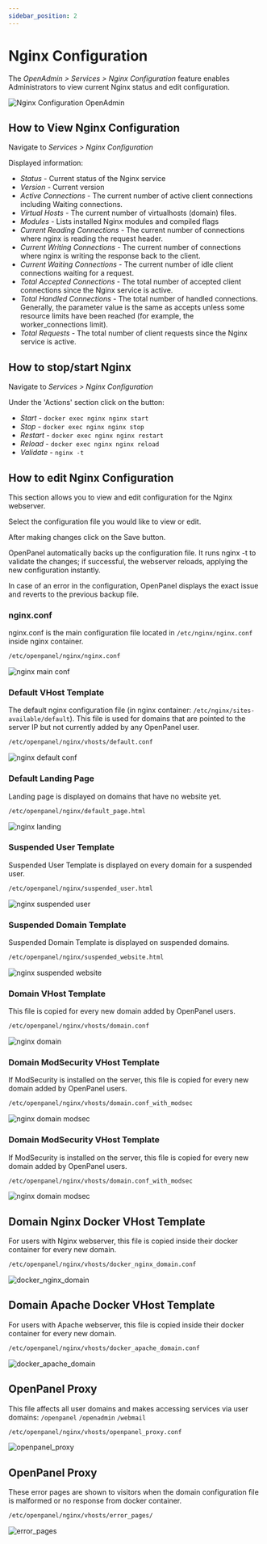 ```yaml
---
sidebar_position: 2
---
```


# Nginx Configuration

The *OpenAdmin > Services > Nginx Configuration* feature enables Administrators to view current Nginx status and edit configuration.

![Nginx Configuration OpenAdmin](/img/admin/openadmin_services_nginx.png)

## How to View Nginx Configuration

Navigate to *Services > Nginx Configuration*

Displayed information:
- *Status* - Current status of the Nginx service
- *Version* - Current version
- *Active Connections* - The current number of active client connections including Waiting connections.
- *Virtual Hosts* - The current number of virtualhosts (domain) files.
- *Modules* - Lists installed Nginx modules and compiled flags
- *Current Reading Connections* - The current number of connections where nginx is reading the request header.
- *Current Writing Connections* - The current number of connections where nginx is writing the response back to the client.
- *Current Waiting Connections* - The current number of idle client connections waiting for a request.
- *Total Accepted Connections* - The total number of accepted client connections since the Nginx service is active.
- *Total Handled Connections* - The total number of handled connections. Generally, the parameter value is the same as accepts unless some resource limits have been reached (for example, the worker_connections limit).
- *Total Requests* - The total number of client requests since the Nginx service is active.

## How to stop/start Nginx

Navigate to *Services > Nginx Configuration*

Under the 'Actions' section click on the button:

- *Start* - `docker exec nginx nginx start`
- *Stop* - `docker exec nginx nginx stop`
- *Restart* - `docker exec nginx nginx restart`
- *Reload* - `docker exec nginx nginx reload`
- *Validate* - `nginx -t`


## How to edit Nginx Configuration

This section allows you to view and edit configuration for the Nginx webserver. 

Select the configuration file you would like to view or edit.

After making changes click on the Save button.

OpenPanel automatically backs up the configuration file. It runs nginx -t to validate the changes; if successful, the webserver reloads, applying the new configuration instantly.

In case of an error in the configuration, OpenPanel displays the exact issue and reverts to the previous backup file.


### nginx.conf
nginx.conf is the main configuration file located in `/etc/nginx/nginx.conf` inside nginx container.

```bash
/etc/openpanel/nginx/nginx.conf
```

![nginx main conf](/img/admin/nginx/nginx_mainconf.png)



### Default VHost Template
The default nginx configuration file (in nginx container: `/etc/nginx/sites-available/default`). This file is used for domains that are pointed to the server IP but not currently added by any OpenPanel user.

```bash
/etc/openpanel/nginx/vhosts/default.conf
```
![nginx default conf](/img/admin/nginx/nginx_defaultconf.png)

### Default Landing Page
Landing page is displayed on domains that have no website yet.
```bash
/etc/openpanel/nginx/default_page.html
```
![nginx landing](/img/admin/nginx/nginx_landing.png)


### Suspended User Template
Suspended User Template is displayed on every domain for a suspended user.
```bash
/etc/openpanel/nginx/suspended_user.html
```
![nginx suspended user](/img/admin/nginx/nginx_suspendeduser.png)


### Suspended Domain Template
Suspended Domain Template is displayed on suspended domains.
```bash
/etc/openpanel/nginx/suspended_website.html
```
![nginx suspended website](/img/admin/nginx/nginx_suspendedwebsite.png)

### Domain VHost Template
This file is copied for every new domain added by OpenPanel users.
```bash
/etc/openpanel/nginx/vhosts/domain.conf
```
![nginx domain](/img/admin/nginx/nginx_domain.png)

### Domain ModSecurity VHost Template
If ModSecurity is installed on the server, this file is copied for every new domain added by OpenPanel users.
```bash
/etc/openpanel/nginx/vhosts/domain.conf_with_modsec
```
![nginx domain modsec](/img/admin/nginx/nginx_domainmodsec.png)

### Domain ModSecurity VHost Template
If ModSecurity is installed on the server, this file is copied for every new domain added by OpenPanel users.
```bash
/etc/openpanel/nginx/vhosts/domain.conf_with_modsec
```
![nginx domain modsec](/img/admin/nginx/nginx_domainmodsec.png)

## Domain Nginx Docker VHost Template
For users with Nginx webserver, this file is copied inside their docker container for every new domain.
```bash
/etc/openpanel/nginx/vhosts/docker_nginx_domain.conf
```
![docker_nginx_domain](/img/admin/nginx/docker_nginx_domain.png)

## Domain Apache Docker VHost Template
For users with Apache webserver, this file is copied inside their docker container for every new domain.
```bash
/etc/openpanel/nginx/vhosts/docker_apache_domain.conf
```
![docker_apache_domain](/img/admin/nginx/docker_apache_domain.png)

## OpenPanel Proxy
This file affects all user domains and makes accessing services via user domains: `/openpanel` `/openadmin` `/webmail`
```bash
/etc/openpanel/nginx/vhosts/openpanel_proxy.conf
```
![openpanel_proxy](/img/admin/nginx/openpanel_proxy.png)


## OpenPanel Proxy
These error pages are shown to visitors when the domain configuration file is malformed or no response from docker container.
```bash
/etc/openpanel/nginx/vhosts/error_pages/
```
![error_pages](/img/admin/nginx/error_pages.png.png)




